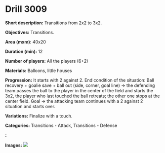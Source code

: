 # Drill 3009

**Short description:**
Transitions from 2x2 to 3x2.

**Objectives:**
Transitions.

**Area (mxm):**
40x20

**Duration (min):**
12

**Number of players:**
All the players (6+2)

**Materials:**
Balloons, little houses

**Progression:**
It starts with 2 against 2. End condition of the situation: Ball recovery + goalie save + ball out (side, corner, goal line) -> the defending team passes the ball to the player in the center of the field and starts the 3x2, the player who last touched the ball retreats; the other one stops at the center field. Goal -> the attacking team continues with a 2 against 2 situation and starts over.

**Variations:**
Finalize with a touch.

**Categories:**
Transitions - Attack, Transitions - Defense

**:**


**Images:**
![](https://www.coachingfutsal.com/\images\864dbcb7-cae7-4656-b7b5-b2e14ef57aa6_26.bmp)

